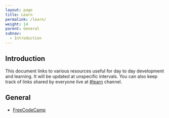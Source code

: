 ```yaml
---
layout: page
title: Learn
permalink: /learn/
weight: 14
parent: General
subnav:
  - Introduction
---
```


## Introduction

This document links to various resources useful for day to day development and learning. It will be updated at unspecific intervals. You can also keep track of links shared by everyone live at [#learn](https://axelerant.slack.com/messages/learn) channel.

## General

- [FreeCodeCamp](https://www.freecodecamp.com/)

